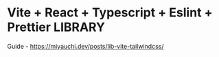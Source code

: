 # Vite + React + Typescript + Eslint + Prettier LIBRARY

Guide - https://miyauchi.dev/posts/lib-vite-tailwindcss/
